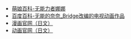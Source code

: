 - [萌娘百科-无能力者娜娜](https://zh.moegirl.org.cn/%E6%97%A0%E8%83%BD%E5%8A%9B%E8%80%85%E5%A8%9C%E5%A8%9C)
- [百度百科-无能的奈奈_Bridge改编的电视动画作品](https://baike.baidu.com/item/%E6%97%A0%E8%83%BD%E7%9A%84%E5%A5%88%E5%A5%88/49785741)
- [漫画官网（日文）](https://magazine.jp.square-enix.com/gangan/introduction/munounanana/)
- [动画官网（日文）](https://munounanana.com/)
